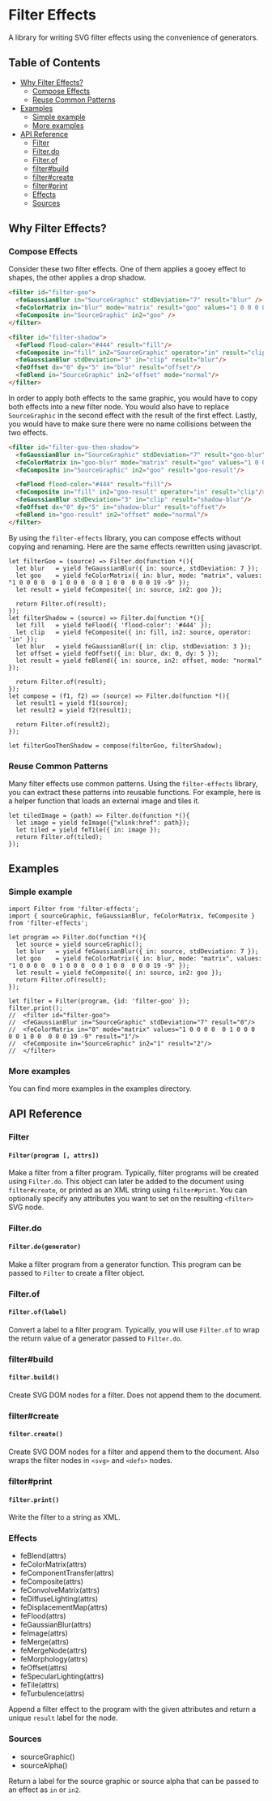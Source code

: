 # Filter Effects

A library for writing SVG filter effects using the convenience of generators.

## Table of Contents

- [Why Filter Effects?](#why-filter-effects)
	- [Compose Effects](#compose-effects)
	- [Reuse Common Patterns](#reuse-common-patterns)
- [Examples](#examples)
	- [Simple example](#simple-example)
	- [More examples](#more-examples)
- [API Reference](#api-reference)
	- [Filter](#filter)
	- [Filter.do](#filterdo)
	- [Filter.of](#filterof)
	- [filter#build](#filterbuild)
	- [filter#create](#filtercreate)
	- [filter#print](#filterprint)
	- [Effects](#effects)
	- [Sources](#sources)


## Why Filter Effects?
### Compose Effects

Consider these two filter effects. One of them applies a gooey effect to shapes,
the other applies a drop shadow.

```HTML
<filter id="filter-goo">
  <feGaussianBlur in="SourceGraphic" stdDeviation="7" result="blur" />
  <feColorMatrix in="blur" mode="matrix" result="goo" values="1 0 0 0 0  0 1 0 0 0  0 0 1 0 0  0 0 0 19 -9" />
  <feComposite in="SourceGraphic" in2="goo" />
</filter>

<filter id="filter-shadow">
  <feFlood flood-color="#444" result="fill"/>
  <feComposite in="fill" in2="SourceGraphic" operator="in" result="clip"/>
  <feGaussianBlur stdDeviation="3" in="clip" result="blur"/>
  <feOffset dx="0" dy="5" in="blur" result="offset"/>
  <feBlend in="SourceGraphic" in2="offset" mode="normal"/>
</filter>
```

In order to apply both effects to the same graphic, you would have to copy both
effects into a new filter node. You would also have to replace `SourceGraphic`
in the second effect with the result of the first effect. Lastly, you would have
to make sure there were no name collisions between the two effects.

```HTML
<filter id="filter-goo-then-shadow">
  <feGaussianBlur in="SourceGraphic" stdDeviation="7" result="goo-blur" />
  <feColorMatrix in="goo-blur" mode="matrix" result="goo" values="1 0 0 0 0  0 1 0 0 0  0 0 1 0 0  0 0 0 19 -9" />
  <feComposite in="SourceGraphic" in2="goo" result="goo-result"/>

  <feFlood flood-color="#444" result="fill"/>
  <feComposite in="fill" in2="goo-result" operator="in" result="clip"/>
  <feGaussianBlur stdDeviation="3" in="clip" result="shadow-blur"/>
  <feOffset dx="0" dy="5" in="shadow-blur" result="offset"/>
  <feBlend in="goo-result" in2="offset" mode="normal"/>
</filter>
```

By using the `filter-effects` library, you can compose effects without copying
and renaming. Here are the same effects rewritten using javascript.

```es6
let filterGoo = (source) => Filter.do(function *(){
  let blur   = yield feGaussianBlur({ in: source, stdDeviation: 7 });
  let goo    = yield feColorMatrix({ in: blur, mode: "matrix", values: "1 0 0 0 0  0 1 0 0 0  0 0 1 0 0  0 0 0 19 -9" });
  let result = yield feComposite({ in: source, in2: goo });

  return Filter.of(result);
});
let filterShadow = (source) => Filter.do(function *(){
  let fill   = yield feFlood({ 'flood-color': '#444' });
  let clip   = yield feComposite({ in: fill, in2: source, operator: 'in' });
  let blur   = yield feGaussianBlur({ in: clip, stdDeviation: 3 });
  let offset = yield feOffset({ in: blur, dx: 0, dy: 5 });
  let result = yield feBlend({ in: source, in2: offset, mode: "normal" });

  return Filter.of(result);
});
let compose = (f1, f2) => (source) => Filter.do(function *(){
  let result1 = yield f1(source);
  let result2 = yield f2(result1);

  return Filter.of(result2);
});

let filterGooThenShadow = compose(filterGoo, filterShadow);
```

### Reuse Common Patterns

Many filter effects use common patterns. Using the `filter-effects` library, you
can extract these patterns into reusable functions. For example, here is a
helper function that loads an external image and tiles it.

```es6
let tiledImage = (path) => Filter.do(function *(){
  let image = yield feImage({"xlink:href": path});
  let tiled = yield feTile({ in: image });
  return Filter.of(tiled);
});
```

## Examples

### Simple example

```es6
import Filter from 'filter-effects';
import { sourceGraphic, feGaussianBlur, feColorMatrix, feComposite } from 'filter-effects';

let program => Filter.do(function *(){
  let source = yield sourceGraphic();
  let blur   = yield feGaussianBlur({ in: source, stdDeviation: 7 });
  let goo    = yield feColorMatrix({ in: blur, mode: "matrix", values: "1 0 0 0 0  0 1 0 0 0  0 0 1 0 0  0 0 0 19 -9" });
  let result = yield feComposite({ in: source, in2: goo });
  return Filter.of(result);
});

let filter = Filter(program, {id: 'filter-goo' });
filter.print();
//  <filter id="filter-goo">
//  <feGaussianBlur in="SourceGraphic" stdDeviation="7" result="0"/>
//  <feColorMatrix in="0" mode="matrix" values="1 0 0 0 0  0 1 0 0 0  0 0 1 0 0  0 0 0 19 -9" result="1"/>
//  <feComposite in="SourceGraphic" in2="1" result="2"/>
//  </filter>
```

### More examples

You can find more examples in the examples directory.


## API Reference

### Filter
#### `Filter(program [, attrs])`

Make a filter from a filter program. Typically, filter programs will be created using `Filter.do`. This object can later be added to the document using `filter#create`, or printed as an XML string using `filter#print`. You can optionally specify any attributes you want to set on the resulting `<filter>` SVG node.

### Filter.do
#### `Filter.do(generator)`

Make a filter program from a generator function. This program can be passed to `Filter` to create a filter object.

### Filter.of
#### `Filter.of(label)`

Convert a label to a filter program. Typically, you will use `Filter.of` to wrap the return value of a generator passed to `Filter.do`.


### filter#build
#### `filter.build()`

Create SVG DOM nodes for a filter. Does not append them to the document.

### filter#create
#### `filter.create()`

Create SVG DOM nodes for a filter and append them to the document. Also wraps the filter nodes in `<svg>` and `<defs>` nodes.

### filter#print
#### `filter.print()`

Write the filter to a string as XML.


### Effects
* feBlend(attrs)
* feColorMatrix(attrs)
* feComponentTransfer(attrs)
* feComposite(attrs)
* feConvolveMatrix(attrs)
* feDiffuseLighting(attrs)
* feDisplacementMap(attrs)
* feFlood(attrs)
* feGaussianBlur(attrs)
* feImage(attrs)
* feMerge(attrs)
* feMergeNode(attrs)
* feMorphology(attrs)
* feOffset(attrs)
* feSpecularLighting(attrs)
* feTile(attrs)
* feTurbulence(attrs)

Append a filter effect to the program with the given attributes and return a unique `result` label for the node.


### Sources
* sourceGraphic()
* sourceAlpha()

Return a label for the source graphic or source alpha that can be passed to an effect as `in` or `in2`.

